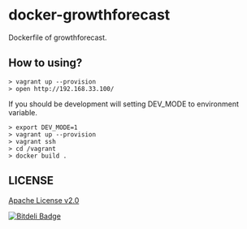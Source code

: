 docker-growthforecast
=====================

Dockerfile of growthforecast.

How to using?
-------------

```
> vagrant up --provision
> open http://192.168.33.100/
```

If you should be development will setting DEV_MODE to environment variable.

```
> export DEV_MODE=1
> vagrant up --provision
> vagrant ssh
> cd /vagrant
> docker build .
```


LICENSE
-------

[Apache License v2.0](http://www.apache.org/licenses/LICENSE-2.0)


[![Bitdeli Badge](https://d2weczhvl823v0.cloudfront.net/futoase/docker-growthforecast/trend.png)](https://bitdeli.com/free "Bitdeli Badge")

